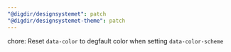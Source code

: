 ```yaml
---
"@digdir/designsystemet": patch
"@digdir/designsystemet-theme": patch
---
```


chore: Reset `data-color` to degfault color when setting `data-color-scheme`
